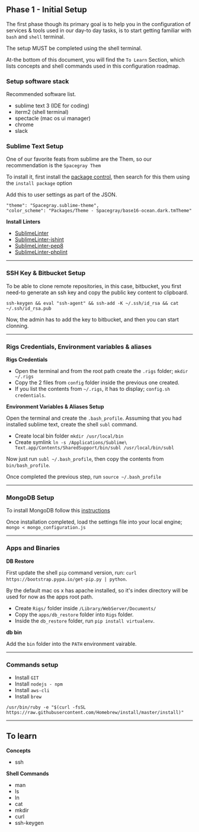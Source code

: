 ## Phase 1 - Initial Setup

The first phase though its primary goal is to help you in the configuration of services & tools used in our day-to day tasks, is to start getting familiar with `bash` and `shell` terminal.

The setup MUST be completed using the shell terminal.

At-the bottom of this document, you will find the `To Learn` Section, which lists concepts and shell commands used in this configuration roadmap.

### Setup software stack

Recommended software list.

- sublime text 3 (IDE for coding)
- iterm2 (shell terminal)
- spectacle (mac os ui manager)
- chrome
- slack

### Sublime Text Setup

One of our favorite feats from sublime are the Them, so our recommendation is the `Spacegray Them`

To install it, first install the [package control](https://packagecontrol.io/installation), then search for this them using the `install package` option

Add this to user settings as part of the JSON.
```
"theme": "Spacegray.sublime-theme",
"color_scheme": "Packages/Theme - Spacegray/base16-ocean.dark.tmTheme"
```

**Install Linters**

- [SublimeLinter](http://sublimelinter.readthedocs.io/en/latest/installation.html)
- [SublimeLinter-jshint](https://github.com/SublimeLinter/SublimeLinter-jshint)
- [SublimeLinter-pep8](https://github.com/SublimeLinter/SublimeLinter-pep8)
- [SublimeLinter-phplint](https://github.com/SublimeLinter/SublimeLinter-phplint)

--------

### SSH Key & Bitbucket Setup

To be able to clone remote repositories, in this case, bitbucket, you first need-to generate an ssh key and copy the public key content to clipboard.

```
ssh-keygen && eval "ssh-agent" && ssh-add -K ~/.ssh/id_rsa && cat ~/.ssh/id_rsa.pub
```

Now, the admin has to add the key to bitbucket, and then you can start clonning.

--------

### Rigs Credentials, Environment variables & aliases

**Rigs Credentials**

- Open the terminal and from the root path create the `.rigs` folder; `mkdir ~/.rigs`
- Copy the 2 files from `config` folder inside the previous one created.
- If you list the contents from `~/.rigs`, it has to display; `config.sh credentials`.

**Environment Variables & Aliases Setup**

Open the terminal and create the `.bash_profile`. Assuming that you had installed sublime text, create the shell `subl` command.

- Create local bin folder `mkdir /usr/local/bin`
- Create symlink `ln -s /Applications/Sublime\ Text.app/Contents/SharedSupport/bin/subl /usr/local/bin/subl`

Now just run `subl ~/.bash_profile`, then copy the contents from `bin/bash_profile`.

Once completed the previous step, run `source ~/.bash_profile`

--------

### MongoDB Setup

To install MongoDB follow this [instructions](https://docs.mongodb.com/manual/tutorial/install-mongodb-on-os-x/)

Once installation completed, load the settings file into your local engine; `mongo < mongo_configuration.js`

--------

### Apps and Binaries

**DB Restore**

First update the shell `pip` command version, run: `curl https://bootstrap.pypa.io/get-pip.py | python`.

By the default mac os x has apache installed, so it's index directory will be used for now as the apps root path.

- Create `Rigs/` folder inside `/Library/WebServer/Documents/`
- Copy the `apps/db_restore` folder into `Rigs` folder.
- Inside the `db_restore` folder, run `pip install virtualenv`.

**db bin**

Add the `bin` folder into the `PATH` environment vairable.

--------

### Commands setup

- Install `GIT`
- Install `nodejs - npm`
- Install `aws-cli`
- Install `brew`
```
/usr/bin/ruby -e "$(curl -fsSL https://raw.githubusercontent.com/Homebrew/install/master/install)"
```

--------

## To learn

**Concepts**

- ssh

**Shell Commands**

- man
- ls
- ln
- cat
- mkdir
- curl
- ssh-keygen
